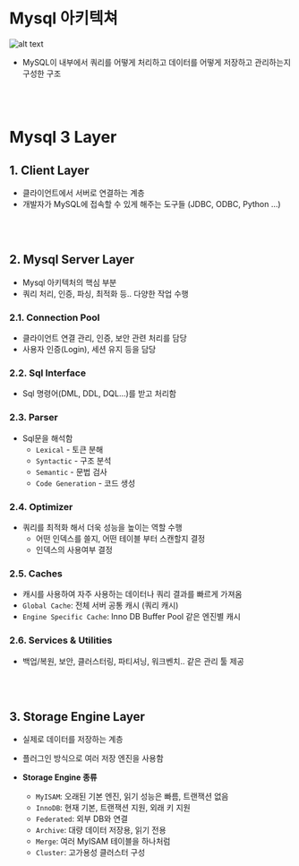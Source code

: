 # Mysql 아키텍쳐
![alt text](설명사진/MysqlAch.png)
* MySQL이 내부에서 쿼리를 어떻게 처리하고 데이터를 어떻게 저장하고 관리하는지 구성한 구조

<br></br>

# Mysql 3 Layer

## 1. Client Layer 
* 클라이언트에서 서버로 연결하는 계층
* 개발자가 MySQL에 접속할 수 있게 해주는 도구들 (JDBC, ODBC, Python ...)

<br></br>
                                         
## 2. Mysql Server Layer
* Mysql 아키텍처의 핵심 부분
* 쿼리 처리, 인증, 파싱, 최적화 등.. 다양한 작업 수행

### 2.1. **Connection Pool**
* 클라이언트 연결 관리, 인증, 보안 관련 처리를 담당
* 사용자 인증(Login), 세션 유지 등을 담당


### 2.2. **Sql Interface**
* Sql 명령어(DML, DDL, DQL...)를 받고 처리함 


### 2.3. **Parser**
* Sql문을 해석함
    * `Lexical` - 토큰 분해
    * `Syntactic` - 구조 분석
    * `Semantic` - 문법 검사 
    * `Code Generation` - 코드 생성

### 2.4. **Optimizer**
* 쿼리를 최적화 해서 더욱 성능을 높이는 역할 수행
    * 어떤 인덱스를 쓸지, 어떤 테이블 부터 스캔할지 결정
    * 인덱스의 사용여부 결정

### 2.5. **Caches**
* 캐시를 사용하여 자주 사용하는 데이터나 쿼리 결과를 빠르게 가져옴
* `Global Cache`: 전체 서버 공통 캐시 (쿼리 캐시)
* `Engine Specific Cache`: Inno DB Buffer Pool 같은 엔진별 캐시 

### 2.6. **Services & Utilities**
* 백업/복원, 보안, 클러스터링, 파티셔닝, 워크벤치.. 같은 관리 툴 제공

<br></br>
                                         
## 3. Storage Engine Layer 
* 실제로 데이터를 저장하는 계층
* 플러그인 방식으로 여러 저장 엔진을 사용함

* **Storage Engine 종류**
    * `MyISAM`: 오래된 기본 엔진, 읽기 성능은 빠름, 트랜잭션 없음
    * `InnoDB`: 현재 기본, 트랜잭션 지원, 외래 키 지원
    * `Federated`: 외부 DB와 연결
    * `Archive`: 대량 데이터 저장용, 읽기 전용
    * `Merge`: 여러 MyISAM 테이블을 하나처럼
    * `Cluster`: 고가용성 클러스터 구성


